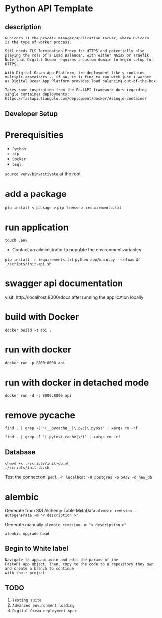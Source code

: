# Python API Template
## description
```
Gunicorn is the process manager/application server, where Uvicorn
is the type of worker process. 

Stil needs TLS Termination Proxy for HTTPS and potentially also playing the role of a Load Balancer, with either NGinx or Traefik. Note that Digital Ocean requires a custom domain to begin setup for HTTPS.

With Digital Ocean App Platform, the deployment likely contains multiple containers... if so, it is fine to run with just 1 worker
as Digital Ocean App Platform provides load balancing out-of-the-box.

Takes some inspiration from the FastAPI framework docs regarding single container deployments:  https://fastapi.tiangolo.com/deployment/docker/#single-container
```

## Developer Setup
# Prerequisities
- `Python`
- `pip`
- `Docker`
- `psql`

`source venv/bin/activate` at the root.

# add a package
`pip install < package >`
`pip freeze > requirements.txt`
 
# run application
`touch .env`

- Contact an administrator to populate the environment variables.

`pip install -r requirements.txt`
`python app/main.py --reload` or `./scripts/init-api.sh`

# swagger api documentation
visit: http://localhost:8000/docs after running the application locally

# build with Docker
`docker build -t api .`

# run with docker
`docker run -p 8000:8000 api`

# run with docker in detached mode
`docker run -d -p 8000:8000 api`

# remove pycache
```
find . | grep -E "(__pycache__|\.pyc|\.pyo$)" | xargs rm -rf
```
```
find . | grep -E "(.pytest_cache|\*)" | xargs rm -rf
```
## Database
```
chmod +x ./scripts/init-db.sh
./scripts/init-db.sh
```
Test the connection:
`psql -h localhost -U postgres -p 5432 -d new_db`

# alembic
Generate from SQLAlchemy Table MetaData
`alembic revision --autogenerate -m "< description >"`

Generate manually
`alembic revision -m "< description >"`

`alembic upgrade head`

## Begin to White label
```
Navigate to app.api.main and edit the params of the
FastAPI app object. Then, copy to the code to a repository they own and create a branch to continue
with their project.
```

## TODO
1. `Testing suite`
2. `Advanced environment loading`
3. `Digital Ocean deployment spec`
